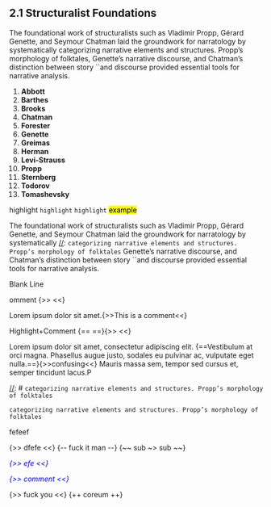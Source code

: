 ## 2.1 Structuralist Foundations
The foundational work of structuralists such as Vladimir Propp, Gérard Genette, and Seymour Chatman laid the groundwork for narratology by systematically categorizing narrative elements and structures. Propp’s morphology of folktales, Genette’s narrative discourse, and Chatman’s distinction between story ``and discourse provided essential tools for narrative analysis.


1. **Abbott**
2. **Barthes**
3. **Brooks**
4. **Chatman**
5. **Forester**
6. **Genette**
7. **Greimas**
8. **Herman**
9. **Levi-Strauss**
10. **Propp**
11. **Sternberg**
12. **Todorov**
13. **Tomashevsky**

<!-- ! This is a critical comment -->
<!-- ? This is a question -->
<!-- TODO: Add more examples -->



highlight `highlight` ``highlight`` <mark>example</mark>

[comment]: <> (This is a comment, it will not be included)


The foundational work of structuralists such as Vladimir Propp, Gérard Genette, and Seymour Chatman laid the groundwork for narratology by systematically [//]: <delete the following text> `categorizing narrative elements and structures. Propp’s morphology of folktales`  Genette’s narrative discourse, and Chatman’s distinction between story ``and discourse provided essential tools for narrative analysis.




[//]: <> (This is also a comment.)


[//]: # (This may be the most platform independent comment)

<!---
First comment line...
//
_NO_BLANK_LINES_ARE_ALLOWED_
//
_and_try_to_avoid_double_minuses_like_this_: --
//
last comment line.
-->

Blank Line


omment {>> <<}

Lorem ipsum dolor sit amet.{>>This is a comment<<}

Highlight+Comment {== ==}{>> <<}

Lorem ipsum dolor sit amet, consectetur adipiscing elit. {==Vestibulum at orci magna. Phasellus augue justo, sodales eu pulvinar ac, vulputate eget nulla.==}{>>confusing<<} Mauris massa sem, tempor sed cursus et, semper tincidunt lacus.P

[//]: # <delete the following text>
`categorizing narrative elements and structures. Propp’s morphology of folktales`

<!-- delete the following text -->
`categorizing narrative elements and structures. Propp’s morphology of folktales`


<cmt>fefeef</cmt>

<cum></cum>

<cmmt></cmmt>

<!-- holy shit it worked -->
<!--  -->

{>> dfefe <<}
{-- fuck it man --}
{~~ sub ~> sub  ~~} 

<span style='color:#0000FF; font-style:italic;'>{>> efe <<}</span>


<span style='color:#0000FF; font-style:italic;'>{>> comment <<}</span>

{>> fuck you <<}
{++ coreum ++} 
